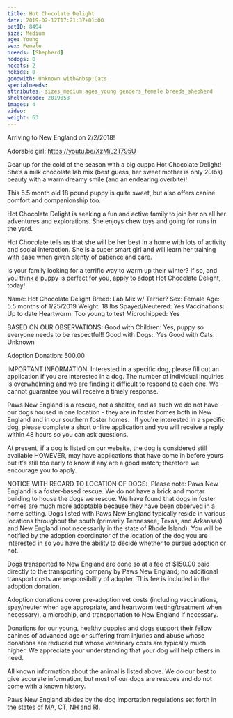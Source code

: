 ```yaml
---
title: Hot Chocolate Delight
date: 2019-02-12T17:21:37+01:00
petID: 8494
size: Medium
age: Young
sex: Female
breeds: [Shepherd]
nodogs: 0
nocats: 2
nokids: 0
goodwith: Unknown with&nbsp;Cats
specialneeds: 
attributes: sizes_medium ages_young genders_female breeds_shepherd 
sheltercode: 2019058
images: 4
video: 
weight: 63
---
```


Arriving to New England on 2/2/2018!

Adorable girl:  https://youtu.be/XzMiL2T795U

Gear up for the cold of the season with a big cuppa Hot Chocolate Delight! She&#8217;s a milk chocolate lab mix (best guess, her sweet mother is only 20lbs) beauty with a warm dreamy smile (and an endearing overbite)! 

This 5.5 month old 18 pound puppy is quite sweet, but also offers canine comfort and companionship too. 

Hot Chocolate Delight is seeking a fun and active family to join her on all her adventures and explorations. She enjoys chew toys and going for runs in the yard. 

Hot Chocolate tells us that she will be her best in a home with lots of activity and social interaction. She is a super smart girl and will learn her training with ease when given plenty of patience and care.

 Is your family looking for a terrific way to warm up their winter? If so, and you think a puppy is perfect for you, apply to adopt Hot Chocolate Delight, today! 

Name: Hot Chocolate Delight
Breed: Lab Mix w/ Terrier?
Sex: Female
Age: 5.5 months of 1/25/2019
Weight: 18 lbs
Spayed/Neutered: Yes
Vaccinations: Up to date
Heartworm: Too young to test
Microchipped: Yes

BASED ON OUR OBSERVATIONS: 
Good with Children: Yes, puppy so everyone needs to be respectful!!
Good with Dogs:&#160; Yes
Good with Cats: Unknown

Adoption Donation: 500.00



IMPORTANT INFORMATION:
Interested in a specific dog, please fill out an application if you are interested in a dog. The number of individual inquiries is overwhelming and we are finding it difficult to respond to each one. We cannot guarantee you will receive a timely response.

Paws New England is a rescue, not a shelter, and as such we do not have our dogs housed in one location - they are in foster homes both in New England and in our southern foster homes. &#160; If you're interested in a specific dog, please complete a short online application and you will receive a reply within 48 hours so you can ask questions.

At present, if a dog is listed on our website, the dog is considered still available HOWEVER, may have applications that have come in before yours but it's still too early to know if any are a good match; therefore we encourage you to apply.


NOTICE WITH REGARD TO LOCATION OF DOGS: &#160;Please note: Paws New England is a foster-based rescue. We do not have a brick and mortar building to house the dogs we rescue. We have found that dogs in foster homes are much more adoptable because they have been observed in a home setting. Dogs listed with Paws New England typically reside in various locations throughout the south (primarily Tennessee, Texas, and Arkansas) and New England (not necessarily in the state of Rhode Island). You will be notified by the adoption coordinator of the location of the dog you are interested in so you have the ability to decide whether to pursue adoption or not.

Dogs transported to New England are done so at a fee of $150.00 paid directly to the transporting company by Paws New England; no additional transport costs are responsibility of adopter. This fee is included in the adoption donation.

Adoption donations cover pre-adoption vet costs (including vaccinations, spay/neuter when age appropriate, and heartworm testing/treatment when necessary), a microchip, and transportation to New England if necessary.

Donations for our young, healthy puppies and dogs support their fellow canines of advanced age or suffering from injuries and abuse whose donations are reduced but whose veterinary costs are typically much higher. We appreciate your understanding that your dog will help others in need.

All known information about the animal is listed above. We do our best to give accurate information, but most of our dogs are rescues and do not come with a known history.

Paws New England abides by the dog importation regulations set forth in the states of MA, CT, NH and RI.